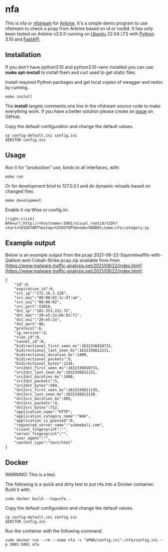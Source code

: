 # nfa

This is nfa or [nfstream](https://www.nfstream.org/) for [Arkime](https://www.arkime.com). It's a simple demo program to use nfstream to check a pcap from Arkime based on id or rootId. It has only been tested on Arkime v3.0.0 running on [Ubuntu](https://ubuntu.com/) 22.04 LTS with [Python](https://www.python.org/) 3.10 and [FastAPI](https://fastapi.tiangolo.com).

## Installation

If you don't have python3.10 and python3.10-venv installed you can use **make apt-install** to install them and curl used to get static files.

Install required Python packages and get local copies of swagger and redoc by running.

    make install

The **install** targets comments one line in the nfstream source code to make everything work. If you have a better solution please create an [issue](https://github.com/ansv46/nfa/issues) on GitHub.

Copy the default configuration and change the default values.

    cp config-default.ini config.ini
    $EDITOR config.ini

## Usage

Run it for "production" use, binds to all interfaces,  with:

    make run

Or for development bind to 127.0.0.1 and do dynamic reloads based on changed files

    make development

Enable it via Wise or config.ini.

    [right-click]
    NFA=url:http://<hostname>:5001/visual_rootid/%ID%?start=%ISOSTART%&stop=%ISOSTOP%&node=%NODE%;name:nfa;category:ip

## Example output

Below is an example output from the pcap 2021-09-22-Squirrelwaffle-with-Qakbot-and-Cobalt-Strike.pcap.zip available from from [https://www.malware-traffic-analysis.net/2021/09/22/index.html](https://www.malware-traffic-analysis.net/2021/09/22/index.html).

    {
        "id":0,
        "expiration_id":0,
        "src_ip":"172.16.1.128",
        "src_mac":"00:08:02:1c:47:ae",
        "src_oui":"00:08:02",
        "src_port":53016,
        "dst_ip":"103.253.212.72",
        "dst_mac":"20:e5:2a:b6:93:f1",
        "dst_oui":"20:e5:2a",
        "dst_port":80,
        "protocol":6,
        "ip_version":4,
        "vlan_id":0,
        "tunnel_id":0,
        "bidirectional_first_seen_ms":1632336810731,
        "bidirectional_last_seen_ms":1632336812131,
        "bidirectional_duration_ms":1400,
        "bidirectional_packets":9,
        "bidirectional_bytes":1216,
        "src2dst_first_seen_ms":1632336810731,
        "src2dst_last_seen_ms":1632336812131,
        "src2dst_duration_ms":1400,
        "src2dst_packets":5,
        "src2dst_bytes":504,
        "dst2src_first_seen_ms":1632336811135,
        "dst2src_last_seen_ms":1632336812130,
        "dst2src_duration_ms":995,
        "dst2src_packets":4,
        "dst2src_bytes":712,
        "application_name":"HTTP",
        "application_category_name":"Web",
        "application_is_guessed":0,
        "requested_server_name":"sukmabali.com",
        "client_fingerprint":"",
        "server_fingerprint":"",
        "user_agent":"",
        "content_type":"text/html"
    }

## Docker

WARNING! This is a test.

The following is a quick and dirty test to put nfa into a Docker container. Build it with:

    sudo docker build --tag=nfa .

Copy the default configuration and change the default values.

    cp config-default.ini config.ini
    $EDITOR config.ini

Run the container with the following command.

    sudo docker run --rm --name nfa -v "$PWD/config.ini":/nfa/config.ini -p 5001:5001 nfa
